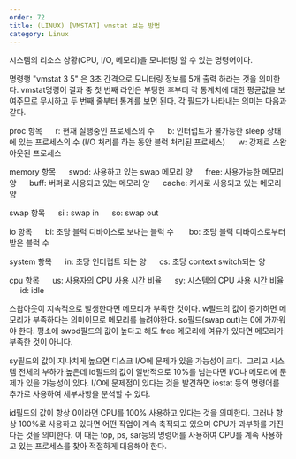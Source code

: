 ```yaml
---
order: 72
title: (LINUX) [VMSTAT] vmstat 보는 방법
category: Linux
---
```


시스템의 리소스 상황(CPU, I/O, 메모리)을 모니터링 할 수 있는 명령어이다. 

명령행 "vmstat 3 5" 은 3초 간격으로 모니터링 정보를 5개 출력 하라는 것을 의미한다.
vmstat명령어 결과 중 첫 번째 라인은 부팅한 후부터 각 통계치에 대한 평균값을 보여주므로 무시하고 두 번째 줄부터 통계를 보면 된다.
각 필드가 나타내는 의미는 다음과 같다. 

proc 항목
     r: 현재 실행중인 프로세스의 수
     b: 인터럽트가 불가능한 sleep 상태에 있는 프로세스의 수 (I/O 처리를 하는 동안 블럭 처리된 프로세스)
     w: 강제로 스왑아웃된 프로세스

memory 항목
     swpd: 사용하고 있는 swap 메모리 양
     free: 사용가능한 메모리 양
     buff: 버퍼로 사용되고 있는 메모리 양
     cache: 캐시로 사용되고 있는 메모리 양

swap 항목
     si : swap in
     so: swap out

io 항목
     bi: 초당 블럭 디바이스로 보내는 블럭 수 
     bo: 초당 블럭 디바이스로부터 받은 블럭 수 

system 항목
     in: 초당 인터럽트 되는 양
     cs: 초당 context switch되는 양

cpu 항목
     us: 사용자의 CPU 사용 시간 비율
     sy: 시스템의 CPU 사용 시간 비율
     id: idle

스왑아웃이 지속적으로 발생한다면 메모리가 부족한 것이다. w필드의 값이 증가하면 메모리가 부족하다는 의미이므로 메모리를 늘려야한다. so필드(swap out)는 0에 가까워야 한다. 평소에 swpd필드의 값이 높다고 해도 free 메모리에 여유가 있다면 메모리가 부족한 것이 아니다. 

sy필드의 값이 지나치게 높으면 디스크 I/O에 문제가 있을 가능성이 크다. 
그리고 시스템 전체의 부하가 높은데 id필드의 값이 일반적으로 10%를 넘는다면 I/O나 메모리에 문제가 있을 가능성이 있다. I/O에 문제점이 있다는 것을 발견하면 iostat 등의 명령어를 추가로 사용하여 세부사항을 분석할 수 있다.

id필드의 값이 항상 0이라면 CPU를 100% 사용하고 있다는 것을 의미한다. 그러나 항상 100%로 사용하고 있다면 어떤 작업이 계속 축적되고 있으며 CPU가 과부하를 가진다는 것을 의미한다. 이 때는 top, ps, sar등의 명령어를 사용하여 CPU를 계속 사용하고 있는 프로세스를 찾아 적절하게 대응해야 한다.



